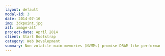 ```yaml
---
layout: default
modal-id: 3
date: 2014-07-16
img: 3dxpoint.jpg
alt: image-alt
project-date: April 2014
client: Start Bootstrap
category: Web Development
summary: Non-volatile main memories (NVMMs) promise DRAM-like performance, persistence, and high density. Taking full advantage of the benefits of NVMMs will require changes in system software. We investigate various problems in using NVMMs in different systems.
---
```


